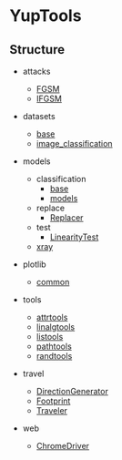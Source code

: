 # YupTools

## Structure

- attacks
    - [FGSM](./docs/attacks/FGSM.md)
    - [IFGSM](./docs/attacks/IFGSM.md)

- datasets
    - [base](./docs/datasets/base.md)
    - [image_classification](./docs/datasets/image_classification.md)

- models
    - classification
        - [base](./docs/models/classification/base.md)
        - [models](./docs/models/classification/models.md)
    - replace
        - [Replacer](docs/models/replace/base/Replacer.md)
    - test
        - [LinearityTest](docs/models/test/LinearityTest.md)
    - [xray](./docs/models/xray.md)

- plotlib
    - [common](./docs/plotlib/common.md)

- tools
    - [attrtools](./docs/tools/attrtools.md)
    - [linalgtools](./docs/tools/linalgtools.md)
    - [listools](./docs/tools/listools.md)
    - [pathtools](./docs/tools/pathtools.md)
    - [randtools](./docs/tools/randtools.md)

- travel
    - [DirectionGenerator](./docs/travel/DirectionGenerator.md)
    - [Footprint](./docs/travel/Footprint.md)
    - [Traveler](./docs/travel/Traveler.md)

- web
    - [ChromeDriver](./docs/web/chrome/driver/ChromeDriver.md)
